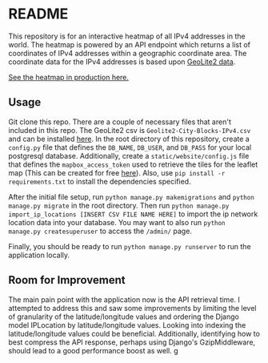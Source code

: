 README
======

This repository is for an interactive heatmap of all IPv4 addresses in the world. The heatmap is powered by an API endpoint which returns a list of coordinates of IPv4 addresses within a geographic coordinate area. The coordinate data for the IPv4 addresses is based upon [GeoLite2 data](https://dev.maxmind.com/geoip/geoip2/geolite2/).

[See the heatmap in production here.](https://sleepy-savannah-76404.herokuapp.com/) 


## Usage

Git clone this repo. There are a couple of necessary files that aren't included in this repo. The GeoLite2 csv is `Geolite2-City-Blocks-IPv4.csv` and can be installed [here](https://dev.maxmind.com/geoip/geoip2/geolite2/). In the root directory of this repository, create a `config.py` file that defines the `DB_NAME`, `DB_USER`, and `DB_PASS` for your local postgresql database. Additionally, create a `static/website/config.js` file that defines the `mapbox_access_token` used to retrieve the tiles for the leaflet map (This can be created for free [here](https://account.mapbox.com/auth/signup/?route-to=%22/access-tokens/%22)). Also, use `pip install -r requirements.txt` to install the dependencies specified.

After the initial file setup, run `python manage.py makemigrations` and `python manage.py migrate` in the root directory. Then run `python manage.py import_ip_locations [INSERT CSV FILE NAME HERE]` to import the ip network location data into your database. You may want to also run `python manage.py createsuperuser` to access the `/admin/` page. 

Finally, you should be ready to run `python manage.py runserver` to run the application locally.

## Room for Improvement

The main pain point with the application now is the API retrieval time. I attempted to address this and saw some improvements by limiting the level of granularity of the latitude/longitude values and ordering the Django model IPLocation by latitude/longitude values. Looking into indexing the latitude/longitude values could be beneficial. Additionally, identifying how to best compress the API response, perhaps using Django's GzipMiddleware, should lead to a good performance boost as well. g